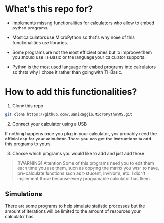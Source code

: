 # What's this repo for?

- Implements missing functionalities for calculators who allow to embed python
programs.

- Most calculators use MicroPython so that's why none of this functionalities 
use libraries.

- Some programs are not the most efficient ones but to improove them you
should use TI-Basic or the language your calculator supports.

- Python is the most used language for embed programs into calculators so thats
why I chose it rather than going with TI-Basic.

# How to add this functionalities?

1. Clone this repo
```sh
git clone https://github.com/JuaniRaggio/MicroPythonMS.git
```

2. Connect your calculator using a USB

If nothing happens once you plug in your calculator, you probably need the
official app for your calculator. There you can get the instructions to add
this programs to yours

3. Choose which programs you would like to add and just add those

> [!WARNING] Attention
> Some of this programs need you to edit them each time you use them, such as
> copying the matrix you wish to have, pre-calculate functions such as
> t-student, invNorm, etc. I didn't implement those because every programable
> calculator has them

## Simulations

There are some programs to help simulate statistic processes but the amount of
iterations will be limited to the amount of resources your calculator has

